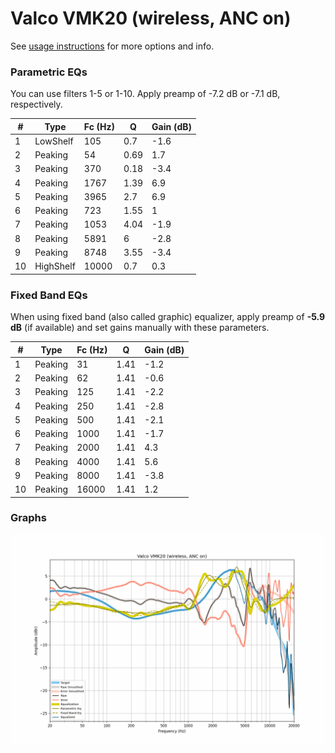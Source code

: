 # Valco VMK20 (wireless, ANC on)
See [usage instructions](https://github.com/jaakkopasanen/AutoEq#usage) for more options and info.

### Parametric EQs
You can use filters 1-5 or 1-10. Apply preamp of -7.2 dB or -7.1 dB, respectively.

|   # | Type      |   Fc (Hz) |    Q |   Gain (dB) |
|-----|-----------|-----------|------|-------------|
|   1 | LowShelf  |       105 | 0.7  |        -1.6 |
|   2 | Peaking   |        54 | 0.69 |         1.7 |
|   3 | Peaking   |       370 | 0.18 |        -3.4 |
|   4 | Peaking   |      1767 | 1.39 |         6.9 |
|   5 | Peaking   |      3965 | 2.7  |         6.9 |
|   6 | Peaking   |       723 | 1.55 |         1   |
|   7 | Peaking   |      1053 | 4.04 |        -1.9 |
|   8 | Peaking   |      5891 | 6    |        -2.8 |
|   9 | Peaking   |      8748 | 3.55 |        -3.4 |
|  10 | HighShelf |     10000 | 0.7  |         0.3 |

### Fixed Band EQs
When using fixed band (also called graphic) equalizer, apply preamp of **-5.9 dB** (if available) and set gains manually with these parameters.

|   # | Type    |   Fc (Hz) |    Q |   Gain (dB) |
|-----|---------|-----------|------|-------------|
|   1 | Peaking |        31 | 1.41 |        -1.2 |
|   2 | Peaking |        62 | 1.41 |        -0.6 |
|   3 | Peaking |       125 | 1.41 |        -2.2 |
|   4 | Peaking |       250 | 1.41 |        -2.8 |
|   5 | Peaking |       500 | 1.41 |        -2.1 |
|   6 | Peaking |      1000 | 1.41 |        -1.7 |
|   7 | Peaking |      2000 | 1.41 |         4.3 |
|   8 | Peaking |      4000 | 1.41 |         5.6 |
|   9 | Peaking |      8000 | 1.41 |        -3.8 |
|  10 | Peaking |     16000 | 1.41 |         1.2 |

### Graphs
![](./Valco%20VMK20%20(wireless,%20ANC%20on).png)
